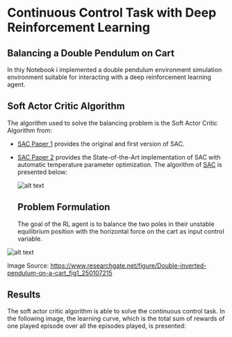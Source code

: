 # Continuous Control Task with Deep Reinforcement Learning
## Balancing a Double Pendulum on Cart
In thiy Notebook i implemented a double pendulum environment simulation environment suitable for interacting with a deep reinforcement learning agent.
  
  ## Soft Actor Critic Algorithm
  The algorithm used to solve the balancing problem is the Soft Actor Critic Algorithm from:
- [SAC Paper 1](https://arxiv.org/abs/1801.01290)
  provides the original and first version of SAC.
- [SAC Paper 2](https://arxiv.org/abs/1812.05905)
  provides the State-of-the-Art implementation of SAC with automatic temperature parameter optimization.
  The algorithm of [SAC](https://spinningup.openai.com/en/latest/_images/math/c01f4994ae4aacf299a6b3ceceedfe0a14d4b874.svg) is presented below:
  
  ![alt text](https://spinningup.openai.com/en/latest/_images/math/c01f4994ae4aacf299a6b3ceceedfe0a14d4b874.svg)

  
  ## Problem Formulation
  The goal of the RL agent is to balance the two poles in their unstable equilibrium position with the horizontal force on the cart as input control variable.

![alt text](https://www.researchgate.net/profile/Alexander_Bogdanov6/publication/250107215/figure/fig1/AS:669527859798030@1536639289962/Double-inverted-pendulum-on-a-cart.png)

Image Source: https://www.researchgate.net/figure/Double-inverted-pendulum-on-a-cart_fig1_250107215

## Results
The soft actor critic algorithm is able to solve the continuous control task.
In the following image, the learning curve, which is the total sum of rewards of one played episode over all the episodes played, is presented:

